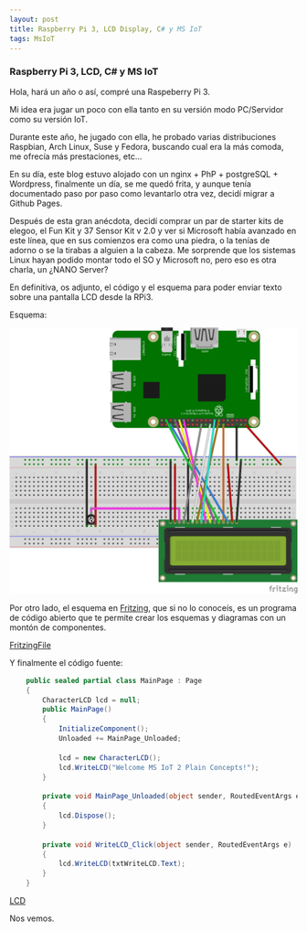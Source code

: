 ```yaml
---
layout: post
title: Raspberry Pi 3, LCD Display, C# y MS IoT
tags: MsIoT
---
```


### Raspberry Pi 3, LCD, C# y MS IoT

Hola, hará un año o así, compré una Raspeberry Pi 3.

Mi idea era jugar un poco con ella tanto en su versión modo PC/Servidor como su versión IoT.

Durante este año, he jugado con ella, he probado varias distribuciones Raspbian, Arch Linux, Suse y Fedora, buscando cual era la más comoda, me ofrecía más prestaciones, etc...

En su día, este blog estuvo alojado con un nginx + PhP + postgreSQL + Wordpress, finalmente un día, se me quedó frita, y aunque tenía documentado paso por paso como levantarlo otra vez, decidí migrar a Github Pages.

Después de esta gran anécdota, decidí comprar un par de starter kits de elegoo, el Fun Kit y 37 Sensor Kit v 2.0 y ver si Microsoft había avanzado en este línea, que en sus comienzos era como una piedra, o la tenías de adorno o se la tirabas a alguien a la cabeza. Me sorprende que los sistemas Linux hayan podido montar todo el SO y Microsoft no, pero eso es otra charla, un ¿NANO Server?

En definitiva, os adjunto, el código y el esquema para poder enviar texto sobre una pantalla LCD desde la RPi3.

Esquema:

![lcddiagram](/img/lcdiot/lcddiagram.png "lcddiagram")

Por otro lado, el esquema en [Fritzing](http://fritzing.org/home/ "fritzing"), que si no lo conoceís, es un programa de código abierto que te permite crear los esquemas y diagramas con un montón de componentes.

[FritzingFile](/img/lcdiot/lcdfritzing.fzz "Fritzing File")

Y finalmente el código fuente:

~~~csharp
    public sealed partial class MainPage : Page
    {
        CharacterLCD lcd = null;
        public MainPage()
        {
            InitializeComponent();
            Unloaded += MainPage_Unloaded;

            lcd = new CharacterLCD();
            lcd.WriteLCD("Welcome MS IoT 2 Plain Concepts!");
        }

        private void MainPage_Unloaded(object sender, RoutedEventArgs e)
        {
            lcd.Dispose();
        }

        private void WriteLCD_Click(object sender, RoutedEventArgs e)
        {
            lcd.WriteLCD(txtWriteLCD.Text);
        }
    }
~~~

[LCD](https://github.com/JRRN/MS_IoT "GitHub JRRN")

Nos vemos.